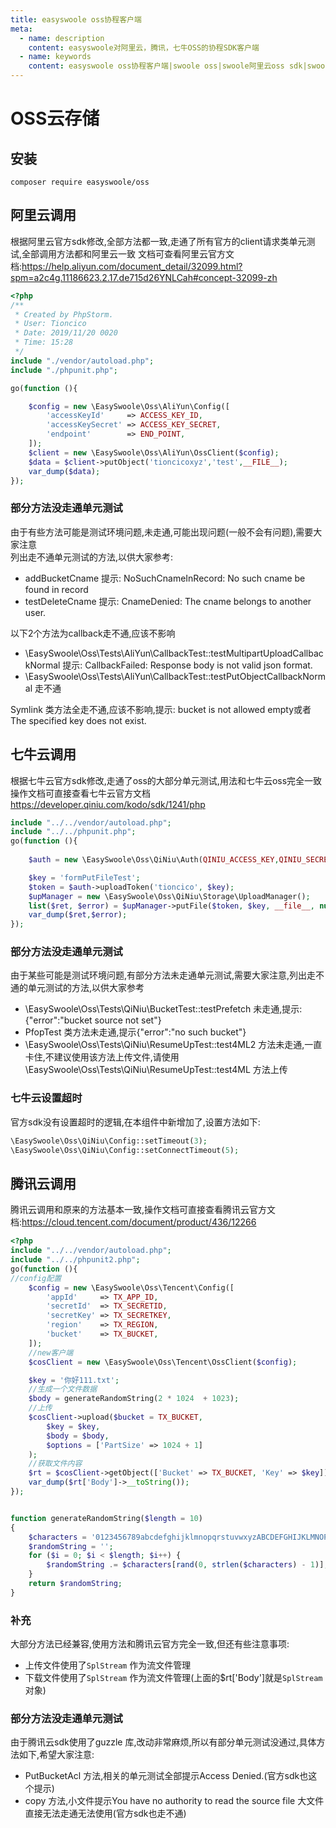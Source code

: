 ```yaml
---
title: easyswoole oss协程客户端
meta:
  - name: description
    content: easyswoole对阿里云，腾讯，七牛OSS的协程SDK客户端
  - name: keywords
    content: easyswoole oss协程客户端|swoole oss|swoole阿里云oss sdk|swoole七牛oss sdk|swoole腾讯云oss sdk
---
```

# OSS云存储

## 安装
```
composer require easyswoole/oss
```

## 阿里云调用
根据阿里云官方sdk修改,全部方法都一致,走通了所有官方的client请求类单元测试,全部调用方法都和阿里云一致
文档可查看阿里云官方文档:https://help.aliyun.com/document_detail/32099.html?spm=a2c4g.11186623.2.17.de715d26YNLCah#concept-32099-zh
```php
<?php
/**
 * Created by PhpStorm.
 * User: Tioncico
 * Date: 2019/11/20 0020
 * Time: 15:28
 */
include "./vendor/autoload.php";
include "./phpunit.php";

go(function (){

    $config = new \EasySwoole\Oss\AliYun\Config([
        'accessKeyId'     => ACCESS_KEY_ID,
        'accessKeySecret' => ACCESS_KEY_SECRET,
        'endpoint'        => END_POINT,
    ]);
    $client = new \EasySwoole\Oss\AliYun\OssClient($config);
    $data = $client->putObject('tioncicoxyz','test',__FILE__);
    var_dump($data);
});
```
### 部分方法没走通单元测试
由于有些方法可能是测试环境问题,未走通,可能出现问题(一般不会有问题),需要大家注意  
列出走不通单元测试的方法,以供大家参考:
- addBucketCname 提示: NoSuchCnameInRecord: No such cname be found in record
- testDeleteCname 提示: CnameDenied: The cname belongs to another user.

以下2个方法为callback走不通,应该不影响
- \EasySwoole\Oss\Tests\AliYun\CallbackTest::testMultipartUploadCallbackNormal 提示: CallbackFailed: Response body is not valid json format.
- \EasySwoole\Oss\Tests\AliYun\CallbackTest::testPutObjectCallbackNormal 走不通 

Symlink 类方法全走不通,应该不影响,提示: bucket is not allowed empty或者The specified key does not exist.


## 七牛云调用
根据七牛云官方sdk修改,走通了oss的大部分单元测试,用法和七牛云oss完全一致
操作文档可直接查看七牛云官方文档 https://developer.qiniu.com/kodo/sdk/1241/php

```php
include "../../vendor/autoload.php";
include "../../phpunit.php";
go(function (){
    
    $auth = new \EasySwoole\Oss\QiNiu\Auth(QINIU_ACCESS_KEY,QINIU_SECRET_KEY);

    $key = 'formPutFileTest';
    $token = $auth->uploadToken('tioncico', $key);
    $upManager = new \EasySwoole\Oss\QiNiu\Storage\UploadManager();
    list($ret, $error) = $upManager->putFile($token, $key, __file__, null, 'text/plain', null);
    var_dump($ret,$error);
});
```
### 部分方法没走通单元测试
由于某些可能是测试环境问题,有部分方法未走通单元测试,需要大家注意,列出走不通的单元测试的方法,以供大家参考
- \EasySwoole\Oss\Tests\QiNiu\BucketTest::testPrefetch 未走通,提示:{"error":"bucket source not set"}
- PfopTest 类方法未走通,提示{"error":"no such bucket"} 
- \EasySwoole\Oss\Tests\QiNiu\ResumeUpTest::test4ML2 方法未走通,一直卡住,不建议使用该方法上传文件,请使用 \EasySwoole\Oss\Tests\QiNiu\ResumeUpTest::test4ML  方法上传

### 七牛云设置超时
官方sdk没有设置超时的逻辑,在本组件中新增加了,设置方法如下:
```php
\EasySwoole\Oss\QiNiu\Config::setTimeout(3);
\EasySwoole\Oss\QiNiu\Config::setConnectTimeout(5);
```


## 腾讯云调用
腾讯云调用和原来的方法基本一致,操作文档可直接查看腾讯云官方文档:https://cloud.tencent.com/document/product/436/12266
```php
<?php
include "../../vendor/autoload.php";
include "../../phpunit2.php";
go(function (){
//config配置
    $config = new \EasySwoole\Oss\Tencent\Config([
        'appId'     => TX_APP_ID,
        'secretId'  => TX_SECRETID,
        'secretKey' => TX_SECRETKEY,
        'region'    => TX_REGION,
        'bucket'    => TX_BUCKET,
    ]);
    //new客户端
    $cosClient = new \EasySwoole\Oss\Tencent\OssClient($config);

    $key = '你好111.txt';
    //生成一个文件数据
    $body = generateRandomString(2 * 1024  + 1023);
    //上传
    $cosClient->upload($bucket = TX_BUCKET,
        $key = $key,
        $body = $body,
        $options = ['PartSize' => 1024 + 1]
    );
    //获取文件内容
    $rt = $cosClient->getObject(['Bucket' => TX_BUCKET, 'Key' => $key]);
    var_dump($rt['Body']->__toString());
});


function generateRandomString($length = 10)
{
    $characters = '0123456789abcdefghijklmnopqrstuvwxyzABCDEFGHIJKLMNOPQRSTUVWXYZ';
    $randomString = '';
    for ($i = 0; $i < $length; $i++) {
        $randomString .= $characters[rand(0, strlen($characters) - 1)];
    }
    return $randomString;
}
```

### 补充
大部分方法已经兼容,使用方法和腾讯云官方完全一致,但还有些注意事项:
- 上传文件使用了`SplStream` 作为流文件管理
- 下载文件使用了`SplStream` 作为流文件管理(上面的$rt['Body']就是`SplStream`对象)

### 部分方法没走通单元测试
由于腾讯云sdk使用了guzzle 库,改动非常麻烦,所以有部分单元测试没通过,具体方法如下,希望大家注意:
- PutBucketAcl 方法,相关的单元测试全部提示Access Denied.(官方sdk也这个提示)
- copy 方法,小文件提示You have no authority to read the source file  大文件直接无法走通无法使用(官方sdk也走不通)

